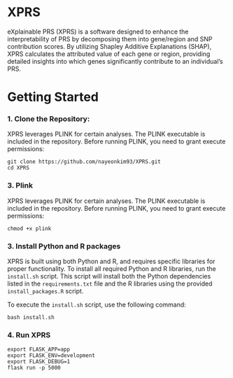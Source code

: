 # XPRS

eXplainable PRS (XPRS) is a software designed to enhance the interpretability of PRS by decomposing them into gene/region and SNP contribution scores. 
By utilizing Shapley Additive Explanations (SHAP), XPRS calculates the attributed value of each gene or region, providing detailed insights into which genes significantly contribute to an individual’s PRS.

# Getting Started

### 1. Clone the Repository:
XPRS leverages PLINK for certain analyses. The PLINK executable is included in the repository. Before running PLINK, you need to grant execute permissions:
``` 
git clone https://github.com/nayeonkim93/XPRS.git
cd XPRS
 ```
### 3. Plink
XPRS leverages PLINK for certain analyses. The PLINK executable is included in the repository. Before running PLINK, you need to grant execute permissions:
``` 
chmod +x plink
 ``` 
### 3. Install Python and R packages
XPRS is built using both Python and R, and requires specific libraries for proper functionality. To install all required Python and R libraries, run the `install.sh` script. This script will install both the Python dependencies listed in the `requirements.txt` file and the R libraries using the provided `install_packages.R` script.

To execute the `install.sh` script, use the following command:

```
bash install.sh
``` 

### 4. Run XPRS
``` 
export FLASK_APP=app
export FLASK_ENV=development
export FLASK_DEBUG=1
flask run -p 5000
 ```
